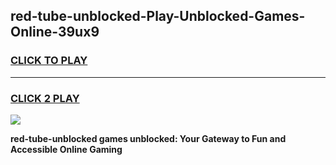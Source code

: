 
## red-tube-unblocked-Play-Unblocked-Games-Online-39ux9
<h3>
<a href="https://premium76.site?title=red-tube-unblocked&ref=25A">CLICK TO PLAY</a></h3>
<hr>

<h3>
<a href="https://premium76.site?title=red-tube-unblocked&ref=25A">CLICK 2 PLAY</a>
  
</h3>

<a href="https://premium76.site?title=red-tube-unblocked&ref=25A"><img src="https://clearcache.store/games.png"></a>


**red-tube-unblocked games unblocked: Your Gateway to Fun and Accessible Online Gaming**
